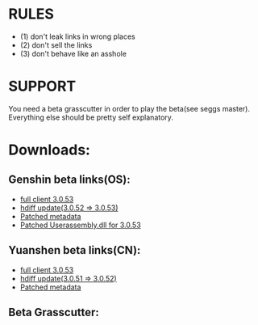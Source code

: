 # RULES
* (1) don't leak links in wrong places
* (2) don't sell the links
* (3) don't behave like an asshole
# SUPPORT
You need a beta grasscutter in order to play the beta(see seggs master). Everything else should be pretty self explanatory.
# Downloads:
## Genshin beta links(OS):
* [full client 3.0.53](https://autopatchhkbeta.yuanshen.com/client_app/download/beta_pc/20220908223037_qbm74bk1YwphAPhm/GenshinImpact_3.0.53_beta.zip)
* [hdiff update(3.0.52 => 3.0.53)](https://autopatchhkbeta.yuanshen.com/client_app/beta_update/hk4e_global/34/game_3.0.52_3.0.53_hdiff_FbEqjLW1Unw3S6DK.zip)
* [Patched metadata](https://anonfiles.com/L6we6b0cy1/global-metadata_dat)
* [Patched Userassembly.dll for 3.0.53](https://mega.nz/file/oXM0VZ5S#1RpxxTN6JC2wgGkTMcVEUG3ibJNKZLgWZa-x7BeP4uE)
## Yuanshen beta links(CN):
* [full client 3.0.53](https://autopatchcn.yuanshen.com/client_app/download/beta_pc/20220908212553_Eoy2bfeYCRwPXLd5/YuanShen_3.0.53_beta.zip)
* [hdiff update(3.0.51 => 3.0.52)](https://autopatchcn.yuanshen.com/client_app/beta_update/hk4e_cn/31/game_3.0.51_3.0.52_hdiff_c71vLnGDot9AXYNT.zip)
* [Patched metadata](https://anonfiles.com/M1yf6d04ye/global-metadata_dat)
## Beta Grasscutter:
